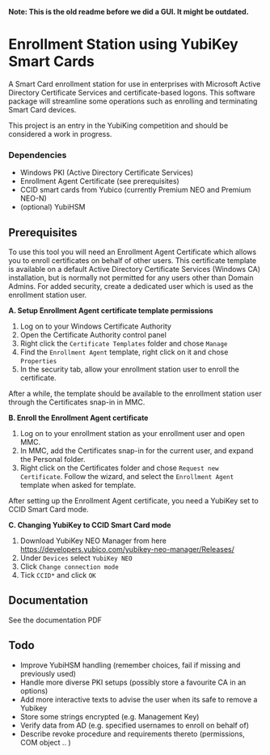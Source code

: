 **Note: This is the old readme before we did a GUI. It might be outdated.**

# Enrollment Station using YubiKey Smart Cards

A Smart Card enrollment station for use in enterprises with Microsoft Active Directory Certificate Services and certificate-based logons. This software package will streamline some operations such as enrolling and terminating Smart Card devices.

This project is an entry in the YubiKing competition and should be considered a work in progress.

### Dependencies
* Windows PKI (Active Directory Certificate Services)
* Enrollment Agent Certificate (see prerequisites)
* CCID smart cards from Yubico (currently Premium NEO and Premium NEO-N)
* (optional) YubiHSM

## Prerequisites
To use this tool you will need an Enrollment Agent Certificate which allows you to enroll certificates on behalf of other users. This certificate template is available on a default Active Directory Certificate Services (Windows CA) installation, but is normally not permitted for any users other than Domain Admins. For added security, create a dedicated user which is used as the enrollment station user.

**A. Setup Enrollment Agent certificate template permissions**
1. Log on to your Windows Certificate Authority
2. Open the Certificate Authority control panel
3. Right click the `Certificate Templates` folder and chose `Manage`
4. Find the `Enrollment Agent` template, right click on it and chose `Properties`
5. In the security tab, allow your enrollment station user to enroll the certificate.

After a while, the template should be available to the enrollment station user through the Certificates snap-in in MMC.

**B. Enroll the Enrollment Agent certificate**
1. Log on to your enrollment station as your enrollment user and open MMC.
2. In MMC, add the Certificates snap-in for the current user, and expand the Personal folder.
3. Right click on the Certificates folder and chose `Request new Certificate`. Follow the wizard, and select the `Enrollment Agent` template when asked for template.

After setting up the Enrollment Agent certificate, you need a YubiKey set to CCID Smart Card mode.

**C. Changing YubiKey to CCID Smart Card mode**
1. Download YubiKey NEO Manager from here https://developers.yubico.com/yubikey-neo-manager/Releases/
2. Under `Devices` select `YubiKey NEO`
3. Click `Change connection mode`
4. Tick `CCID*` and click `OK`

## Documentation
See the documentation PDF

## Todo
* Improve YubiHSM handling (remember choices, fail if missing and previously used)
* Handle more diverse PKI setups (possibly store a favourite CA in an options)
* Add more interactive texts to advise the user when its safe to remove a Yubikey
* Store some strings encrypted (e.g. Management Key)
* Verify data from AD (e.g. specified usernames to enroll on behalf of)
* Describe revoke procedure and requirements thereto (permissions, COM object .. )